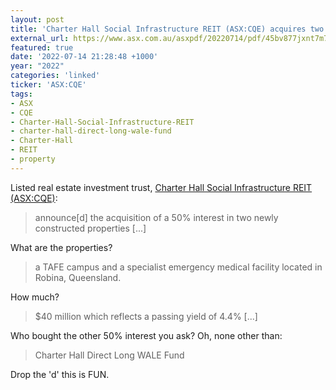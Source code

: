 ```yaml
---
layout: post
title: 'Charter Hall Social Infrastructure REIT (ASX:CQE) acquires two properties with... another Charter Hall trust'
external_url: https://www.asx.com.au/asxpdf/20220714/pdf/45bv877jxnt7m7.pdf
featured: true
date: '2022-07-14 21:28:48 +1000'
year: "2022"
categories: 'linked'
ticker: 'ASX:CQE'
tags:
- ASX
- CQE
- Charter-Hall-Social-Infrastructure-REIT
- charter-hall-direct-long-wale-fund
- Charter-Hall
- REIT
- property
---
```


Listed real estate investment trust, [Charter Hall Social Infrastructure REIT (ASX:CQE)](https://www2.asx.com.au/markets/company/CQE):

> announce[d] the acquisition of a 50% interest in two newly constructed properties [...]

What are the properties?

> a TAFE campus and a specialist emergency medical facility located in Robina, Queensland.

How much?

> $40 million which reflects a passing yield of 4.4% [...]

Who bought the other 50% interest you ask? Oh, none other than:

> Charter Hall Direct Long WALE Fund

Drop the 'd' this is FUN.
